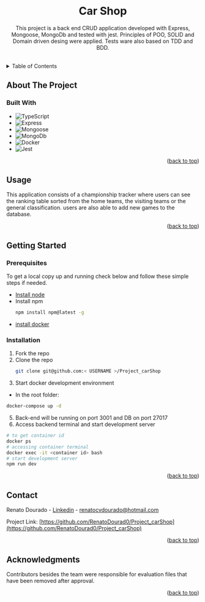 <!-- PROJECT LOGO -->
<div>
  <br />
  <h1 align="center">Car Shop</h1>

  <p align="center">
    This project is a back end CRUD application developed with Express, Mongoose, MongoDb and tested with jest. Principles of POO, SOLID and Domain driven desing were applied. Tests ware also based on TDD and BDD.
    <br />
    <br />
    <!-- <a href="https://renatodourad0.github.io/Project_carShop/" target='_blank'>View Demo</a> -->
  </p>
</div>



<!-- TABLE OF CONTENTS -->
<details>
  <summary>Table of Contents</summary>
  <ol>
    <li>
      <a href="#about-the-project">About The Project</a>
      <ul>
        <li><a href="#built-with">Built With</a></li>
      </ul>
    </li>
    <li><a href="#usage">Usage</a></li>
    <li>
      <a href="#getting-started">Getting Started</a>
      <ul>
        <li><a href="#prerequisites">Prerequisites</a></li>
        <li><a href="#installation">Installation</a></li>
      </ul>
    </li>
    <li><a href="#contact">Contact</a></li>
    <li><a href="#acknowledgments">Acknowledgments</a></li>
  </ol>
</details>



<!-- ABOUT THE PROJECT -->
## About The Project
<div>
</div>



### Built With

* ![TypeScript](https://img.shields.io/badge/typescript-000000?style=for-the-badge&logo=typescript&logoColor=purple)
* ![Express](https://img.shields.io/badge/express-000000?style=for-the-badge&logo=express&logoColor=white)
* ![Mongoose](https://img.shields.io/badge/mongoose-000000?style=for-the-badge&logo=mongoose&logoColor=red)
* ![MongoDb](https://img.shields.io/badge/mongodb-000000?style=for-the-badge&logo=mongodb&logoColor=red)
* ![Docker](https://img.shields.io/badge/docker-000000?style=for-the-badge&logo=jest&logoColor=white)
* ![Jest](https://img.shields.io/badge/jest-000000?style=for-the-badge&logo=css3&logoColor=blue)

<p align="right">(<a href="#readme-top">back to top</a>)</p>



<!-- USAGE EXAMPLES -->
## Usage

<!-- Use this space to show useful examples of how a project can be used. Additional screenshots, code examples and demos work well in this space. You may also link to more resources. -->
This application consists of a championship tracker where users can see the ranking table sorted from the home teams, the visiting teams or the general classification.
users are also able to add new games to the database.
<p align="right">(<a href="#readme-top">back to top</a>)</p>



<!-- GETTING STARTED -->
## Getting Started

<!-- This is an example of how you may give instructions on setting up your project locally. -->

### Prerequisites

To get a local copy up and running check below and follow these simple steps if needed.

<!-- This is an example of how to list things you need to use the software and how to install them. -->
* [Install node](https://nodejs.org/en/download/)
* Install npm
  ```sh
  npm install npm@latest -g
  ```
* [install docker](https://docs.docker.com/engine/install/)
### Installation

1. Fork the repo
2. Clone the repo
   ```sh
   git clone git@github.com:< USERNAME >/Project_carShop
   ```
4. Start docker development environment
  - In the root folder:
   ```sh
   docker-compose up -d
   ```
5. Back-end will be running on port 3001 and DB on port 27017
6. Access backend terminal and start development server
```sh
# to get container id
docker ps
# accessing container terminal
docker exec -it <container id> bash
# start development server
npm run dev
```
<p align="right">(<a href="#readme-top">back to top</a>)</p>



<!-- CONTACT -->
## Contact

Renato Dourado - [Linkedin](https://linkedin.com/in/renato-dourado-b1b301112) - renatocvdourado@hotmail.com

Project Link: [https://github.com/RenatoDourad0/Project_carShop](https://github.com/RenatoDourad0/Project_carShop)

<p align="right">(<a href="#readme-top">back to top</a>)</p>



<!-- ACKNOWLEDGMENTS -->
## Acknowledgments

Contributors besides the team were responsible for evaluation files that have been removed after approval.

<p align="right">(<a href="#readme-top">back to top</a>)</p>


<!--
link para logos das tecnologias
- https://github.com/simple-icons/simple-icons/blob/develop/slugs.md
- buscar pelo nome do logo e substituir no url do badge (https://img.shields.io/badge/<NOME-DO-LOGO>-000000?style=for-the-badge&logo=<NOME-DO-LOGO>&logoColor=white)
 -->

<!-- MARKDOWN LINKS & IMAGES -->
<!-- https://www.markdownguide.org/basic-syntax/#reference-style-links -->
[contributors-shield]: https://img.shields.io/github/contributors/RenatoDourad0/Project_Irecipe.svg?style=for-the-badge
[contributors-url]: https://github.com/RenatoDourad0/Project_Irecipe/graphs/contributors
[linkedin-shield]: https://img.shields.io/badge/-LinkedIn-black.svg?style=for-the-badge&logo=linkedin&colorB=555
[linkedin-url]: https://linkedin.com/in/renato-dourado-b1b301112

[Next.js]: https://img.shields.io/badge/next.js-000000?style=for-the-badge&logo=nextdotjs&logoColor=white
[Next-url]: https://nextjs.org/
[React.js]: https://img.shields.io/badge/React-20232A?style=for-the-badge&logo=react&logoColor=61DAFB
[React-url]: https://reactjs.org/
[Vue.js]: https://img.shields.io/badge/Vue.js-35495E?style=for-the-badge&logo=vuedotjs&logoColor=4FC08D
[Vue-url]: https://vuejs.org/
[Angular.io]: https://img.shields.io/badge/Angular-DD0031?style=for-the-badge&logo=angular&logoColor=white
[Angular-url]: https://angular.io/
[Svelte.dev]: https://img.shields.io/badge/Svelte-4A4A55?style=for-the-badge&logo=svelte&logoColor=FF3E00
[Svelte-url]: https://svelte.dev/
[Laravel.com]: https://img.shields.io/badge/Laravel-FF2D20?style=for-the-badge&logo=laravel&logoColor=white
[Laravel-url]: https://laravel.com
[Bootstrap.com]: https://img.shields.io/badge/Bootstrap-563D7C?style=for-the-badge&logo=bootstrap&logoColor=white
[Bootstrap-url]: https://getbootstrap.com
[JQuery.com]: https://img.shields.io/badge/jQuery-0769AD?style=for-the-badge&logo=jquery&logoColor=white
[JQuery-url]: https://jquery.com
